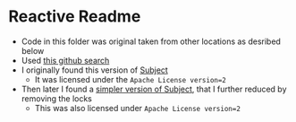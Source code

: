 # Reactive Readme
+ Code in this folder was original taken from other locations as desribed below
+ Used [this github search](https://github.com/search?q=class+Subject%3CT%3E+%3A+IObservable%3CT%3E&type=code)
+ I originally found this version of [Subject](https://github.com/morelinq/MoreLINQ/blob/35fefdfffe5024b4ee5286a234c68204ac5382ce/MoreLinq/Reactive/Subject.cs#L24)
	+ It was licensed under the `Apache License version=2`
+ Then later I found a [simpler version of Subject](https://github.com/aardvark-platform/aardvark.base/blob/7a635f1c6c8675a4ec3113b9e9643c4c77b27bba/src/Aardvark.Base.Essentials/System/Reactive.cs), that I further reduced by removing the locks
	+ This was also licensed under `Apache License version=2`
